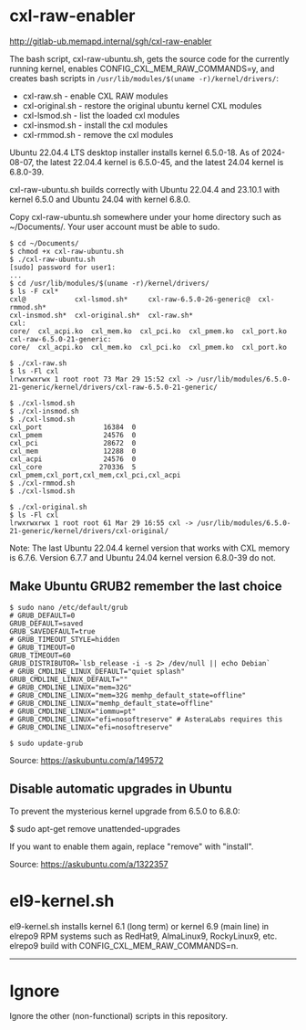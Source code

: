 # cxl-raw-enabler

http://gitlab-ub.memapd.internal/sgh/cxl-raw-enabler

The bash script, cxl-raw-ubuntu.sh, gets the source code for 
the currently running kernel, enables CONFIG_CXL_MEM_RAW_COMMANDS=y, 
and creates bash scripts in 
`/usr/lib/modules/$(uname -r)/kernel/drivers/`:

- cxl-raw.sh - enable CXL RAW modules
- cxl-original.sh - restore the original ubuntu kernel CXL modules
- cxl-lsmod.sh - list the loaded cxl modules
- cxl-insmod.sh - install the cxl modules
- cxl-rmmod.sh - remove the cxl modules

Ubuntu 22.04.4 LTS desktop installer installs kernel 6.5.0-18.
As of 2024-08-07, the latest 22.04.4 kernel is 6.5.0-45, 
and the latest 24.04 kernel is 6.8.0-39.

cxl-raw-ubuntu.sh builds correctly with Ubuntu 22.04.4 and 23.10.1 
with kernel 6.5.0 and Ubuntu 24.04 with kernel 6.8.0.

Copy cxl-raw-ubuntu.sh somewhere under your home directory 
such as ~/Documents/.
Your user account must be able to sudo.

```
$ cd ~/Documents/
$ chmod +x cxl-raw-ubuntu.sh
$ ./cxl-raw-ubuntu.sh
[sudo] password for user1:
...
$ cd /usr/lib/modules/$(uname -r)/kernel/drivers/
$ ls -F cxl*
cxl@            cxl-lsmod.sh*     cxl-raw-6.5.0-26-generic@  cxl-rmmod.sh*
cxl-insmod.sh*  cxl-original.sh*  cxl-raw.sh*
cxl:
core/  cxl_acpi.ko  cxl_mem.ko  cxl_pci.ko  cxl_pmem.ko  cxl_port.ko
cxl-raw-6.5.0-21-generic:
core/  cxl_acpi.ko  cxl_mem.ko  cxl_pci.ko  cxl_pmem.ko  cxl_port.ko

$ ./cxl-raw.sh
$ ls -Fl cxl
lrwxrwxrwx 1 root root 73 Mar 29 15:52 cxl -> /usr/lib/modules/6.5.0-21-generic/kernel/drivers/cxl-raw-6.5.0-21-generic/

$ ./cxl-lsmod.sh
$ ./cxl-insmod.sh
$ ./cxl-lsmod.sh
cxl_port               16384  0
cxl_pmem               24576  0
cxl_pci                28672  0
cxl_mem                12288  0
cxl_acpi               24576  0
cxl_core              270336  5 cxl_pmem,cxl_port,cxl_mem,cxl_pci,cxl_acpi
$ ./cxl-rmmod.sh
$ ./cxl-lsmod.sh

$ ./cxl-original.sh
$ ls -Fl cxl
lrwxrwxrwx 1 root root 61 Mar 29 16:55 cxl -> /usr/lib/modules/6.5.0-21-generic/kernel/drivers/cxl-original/

```
Note: The last Ubuntu 22.04.4 kernel version that works with CXL memory 
is 6.7.6.  Version 6.7.7 and Ubuntu 24.04 kernel version 6.8.0-39 do not.


## Make Ubuntu GRUB2 remember the last choice

```
$ sudo nano /etc/default/grub
# GRUB_DEFAULT=0
GRUB_DEFAULT=saved
GRUB_SAVEDEFAULT=true
# GRUB_TIMEOUT_STYLE=hidden
# GRUB_TIMEOUT=0
GRUB_TIMEOUT=60
GRUB_DISTRIBUTOR=`lsb_release -i -s 2> /dev/null || echo Debian`
# GRUB_CMDLINE_LINUX_DEFAULT="quiet splash"
GRUB_CMDLINE_LINUX_DEFAULT=""
# GRUB_CMDLINE_LINUX="mem=32G"
# GRUB_CMDLINE_LINUX="mem=32G memhp_default_state=offline"
# GRUB_CMDLINE_LINUX="memhp_default_state=offline"
# GRUB_CMDLINE_LINUX="iommu=pt"
# GRUB_CMDLINE_LINUX="efi=nosoftreserve" # AsteraLabs requires this
# GRUB_CMDLINE_LINUX="efi=nosoftreserve"

$ sudo update-grub
```

Source: https://askubuntu.com/a/149572


## Disable automatic upgrades in Ubuntu

To prevent the mysterious kernel upgrade from 6.5.0 to 6.8.0:

$ sudo apt-get remove unattended-upgrades

If you want to enable them again, replace "remove" with "install".

Source: https://askubuntu.com/a/1322357


# el9-kernel.sh

el9-kernel.sh installs kernel 6.1 (long term) or kernel 6.9 (main line)
in elrepo9 RPM systems such as RedHat9, AlmaLinux9, RockyLinux9, etc.
elrepo9 build with CONFIG_CXL_MEM_RAW_COMMANDS=n.

---
# Ignore 
Ignore the other (non-functional) scripts in this repository.
